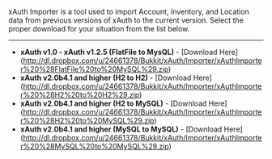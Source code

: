 xAuth Importer is a tool used to import Account, Inventory, and Location data from previous versions of xAuth to the current version.  Select the proper download for your situation from the list below.
***

* **xAuth v1.0 - xAuth v1.2.5 (FlatFile to MysQL)** - [Download Here] (http://dl.dropbox.com/u/24661378/Bukkit/xAuth/Importer/xAuthImporter%20%28FlatFile%20to%20MySQL%29.zip)
* **xAuth v2.0b4.1 and higher (H2 to H2)** - [Download Here] (http://dl.dropbox.com/u/24661378/Bukkit/xAuth/Importer/xAuthImporter%20%28H2%20to%20H2%29.zip)
* **xAuth v2.0b4.1 and higher (H2 to MySQL)** - [Download Here] (http://dl.dropbox.com/u/24661378/Bukkit/xAuth/Importer/xAuthImporter%20%28H2%20to%20MySQL%29.zip)
* **xAuth v2.0b4.1 and higher (MySQL to MySQL)** - [Download Here] (http://dl.dropbox.com/u/24661378/Bukkit/xAuth/Importer/xAuthImporter%20%28MySQL%20to%20MySQL%29.zip)